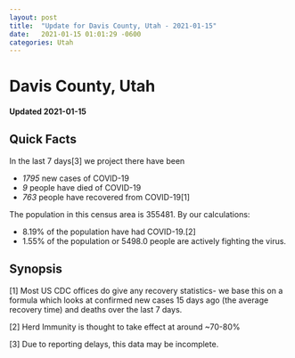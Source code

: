 ```yaml
---
layout: post
title:  "Update for Davis County, Utah - 2021-01-15"
date:   2021-01-15 01:01:29 -0600
categories: Utah
---
```


# Davis County, Utah
#### Updated 2021-01-15

## Quick Facts

In the last 7 days[3] we project there have been
- *1795* new cases of COVID-19
- *9* people have died of COVID-19
- *763* people have recovered from COVID-19[1]

The population in this census area is 355481. By our calculations:
- 8.19% of the population have had COVID-19.[2]
- 1.55% of the population or 5498.0 people are actively fighting the virus.

## Synopsis




[1] Most US CDC offices do give any recovery statistics- we base this on a formula which looks at confirmed new cases
15 days ago (the average recovery time) and deaths over the last 7 days.

[2] Herd Immunity is thought to take effect at around ~70-80%

[3] Due to reporting delays, this data may be incomplete.
 
    